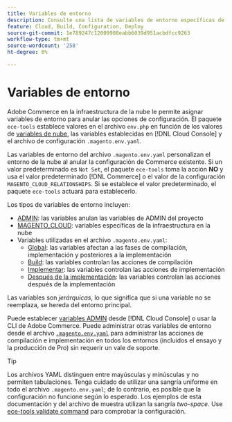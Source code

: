 ```yaml
---
title: Variables de entorno
description: Consulte una lista de variables de entorno específicas de Adobe Commerce en la infraestructura en la nube.
feature: Cloud, Build, Configuration, Deploy
source-git-commit: 1e789247c12009908eabb6039d951acbdfcc9263
workflow-type: tm+mt
source-wordcount: '258'
ht-degree: 0%

---
```


# Variables de entorno

Adobe Commerce en la infraestructura de la nube le permite asignar variables de entorno para anular las opciones de configuración. El paquete `ece-tools` establece valores en el archivo `env.php` en función de los valores de [variables de nube](variables-cloud.md), las variables establecidas en [!DNL Cloud Console] y el archivo de configuración `.magento.env.yaml`.

Las variables de entorno del archivo `.magento.env.yaml` personalizan el entorno de la nube al anular la configuración de Commerce existente. Si un valor predeterminado es `Not Set`, el paquete `ece-tools` toma la acción **NO** y usa el valor predeterminado [!DNL Commerce] o el valor de la configuración `MAGENTO_CLOUD_RELATIONSHIPS`. Si se establece el valor predeterminado, el paquete `ece-tools` actuará para establecerlo.

Los tipos de variables de entorno incluyen:

- [ADMIN](variables-admin.md): las variables anulan las variables de ADMIN del proyecto
- [MAGENTO_CLOUD](variables-cloud.md): variables específicas de la infraestructura en la nube
- Variables utilizadas en el archivo `.magento.env.yaml`:
   - [Global](variables-global.md): las variables afectan a las fases de compilación, implementación y posteriores a la implementación
   - [Build](variables-build.md): las variables controlan las acciones de compilación
   - [Implementar](variables-deploy.md): las variables controlan las acciones de implementación
   - [Después de la implementación](variables-post-deploy.md): las variables controlan las acciones después de la implementación

Las variables son _jerárquicas_, lo que significa que si una variable no se reemplaza, se hereda del entorno principal.

Puede establecer [variables ADMIN](variables-admin.md) desde [!DNL Cloud Console] o usar la CLI de Adobe Commerce. Puede administrar otras variables de entorno desde el archivo [`.magento.env.yaml`](configure-env-yaml.md) para administrar las acciones de compilación e implementación en todos los entornos (incluidos el ensayo y la producción de Pro) sin requerir un vale de soporte.

>[!TIP]
>
>Los archivos YAML distinguen entre mayúsculas y minúsculas y no permiten tabulaciones. Tenga cuidado de utilizar una sangría uniforme en todo el archivo `.magento.env.yaml`; de lo contrario, es posible que la configuración no funcione según lo esperado. Los ejemplos de esta documentación y del archivo de muestra utilizan la sangría _two-space_. Use [ece-tools validate command](configure-env-yaml.md#validate-configuration-file) para comprobar la configuración.
